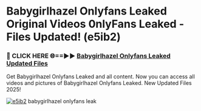 # Babygirlhazel Onlyfans Leaked Original Videos 0nlyFans Leaked - Files Updated! (e5ib2)

<h3>🔴 CLICK HERE 🌐==►► <a href="https://tinyurl.com/x26r9saj" rel="nofollow">Babygirlhazel Onlyfans Leaked Updated Files</a></h3>

Get Babygirlhazel Onlyfans Leaked and all content. Now you can access all videos and pictures of Babygirlhazel Onlyfans Leaked. New Updated Files 2025!

[![e5ib2](https://i.imgur.com/LkgZPqh.gif)](https://tinyurl.com/x26r9saj)
babygirlhazel onlyfans leak